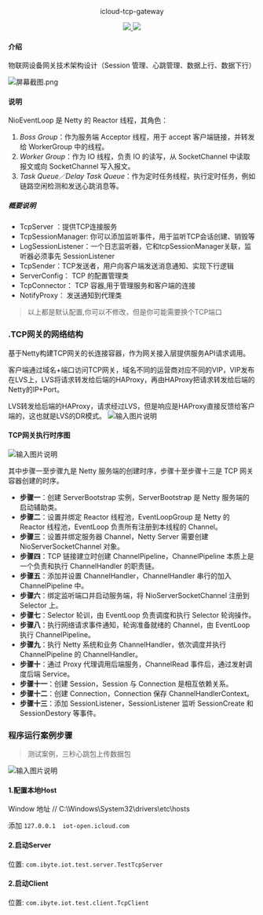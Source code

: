 <p align="center">
	icloud-tcp-gateway
</p>
<p align="center">
	<a target="_blank" href="https://search.maven.org/search?q=M-PasS">
		<img src="https://img.shields.io/badge/Maven Central-1.12.0-blue.svg" ></img>
	</a>
	<a target="_blank" href="https://gitee.com/ibyte/icloud-tcp-gateway/blob/master/LICENSE">
		<img src="https://img.shields.io/badge/License-Apache%202.0-blue.svg" ></img>
	</a>
</p>



#### 介绍
物联网设备网关技术架构设计（Session 管理、心跳管理、数据上行、数据下行）

![](https://images.gitee.com/uploads/images/2019/0116/150139_4377424a_1468963.png "屏幕截图.png")

#### 说明

NioEventLoop 是 Netty 的 Reactor 线程，其角色：

1. *Boss Group*：作为服务端 Acceptor 线程，用于 accept 客户端链接，并转发给 WorkerGroup 中的线程。
2. *Worker Group*：作为 IO 线程，负责 IO 的读写，从 SocketChannel 中读取报文或向 SocketChannel 写入报文。
3. *Task Queue／Delay Task Queue*：作为定时任务线程，执行定时任务，例如链路空闲检测和发送心跳消息等。

##### 概要说明
- TcpServer ：提供TCP连接服务
- TcpSessionManager: 你可以添加监听事件，用于监听TCP会话创建、销毁等
- LogSessionListener：一个日志监听器，它和tcpSessionManager关联，监听器必须事先 SessionListener
- TcpSender：TCP发送者，用户向客户端发送消息通知、实现下行逻辑
- ServerConfig： TCP 的配置管理类
- TcpConnector： TCP 容器,用于管理服务和客户端的连接
- NotifyProxy：  发送通知到代理类

> 以上都是默认配置,你可以不修改，但是你可能需要换个TCP端口

### .TCP网关的网络结构
基于Netty构建TCP网关的长连接容器，作为网关接入层提供服务API请求调用。

客户端通过域名+端口访问TCP网关，域名不同的运营商对应不同的VIP，VIP发布在LVS上，LVS将请求转发给后端的HAProxy，再由HAProxy把请求转发给后端的Netty的IP+Port。

LVS转发给后端的HAProxy，请求经过LVS，但是响应是HAProxy直接反馈给客户端的，这也就是LVS的DR模式。
![输入图片说明](https://images.gitee.com/uploads/images/2019/0926/103319_0f13ca35_1468963.png "c5da1236f6d6c151081a215ab3a3170c.png")
#### TCP网关执行时序图
![输入图片说明](https://images.gitee.com/uploads/images/2019/0116/150230_e846b0a7_1468963.png "屏幕截图.png")

其中步骤一至步骤九是 Netty 服务端的创建时序，步骤十至步骤十三是 TCP 网关容器创建的时序。
- **步骤一**：创建 ServerBootstrap 实例，ServerBootstrap 是 Netty 服务端的启动辅助类。
- **步骤二**：设置并绑定 Reactor 线程池，EventLoopGroup 是 Netty 的 Reactor 线程池，EventLoop 负责所有注册到本线程的 Channel。
- **步骤三**：设置并绑定服务器 Channel，Netty Server 需要创建 NioServerSocketChannel 对象。
- **步骤四**：TCP 链接建立时创建 ChannelPipeline，ChannelPipeline 本质上是一个负责和执行 ChannelHandler 的职责链。
- **步骤五**：添加并设置 ChannelHandler，ChannelHandler 串行的加入 ChannelPipeline 中。
- **步骤六**：绑定监听端口并启动服务端，将 NioServerSocketChannel 注册到 Selector 上。
- **步骤七**：Selector 轮训，由 EventLoop 负责调度和执行 Selector 轮询操作。
- **步骤八**：执行网络请求事件通知，轮询准备就绪的 Channel，由 EventLoop 执行 ChannelPipeline。
- **步骤九**：执行 Netty 系统和业务 ChannelHandler，依次调度并执行 ChannelPipeline 的 ChannelHandler。
- **步骤十**：通过 Proxy 代理调用后端服务，ChannelRead 事件后，通过发射调度后端 Service。
- **步骤十一**：创建 Session，Session 与 Connection 是相互依赖关系。
- **步骤十二**：创建 Connection，Connection 保存 ChannelHandlerContext。
- **步骤十三**：添加 SessionListener，SessionListener 监听 SessionCreate 和 SessionDestory 等事件。


### 程序运行案例步骤
> 测试案例，三秒心跳包上传数据包

![输入图片说明](https://images.gitee.com/uploads/images/2019/0925/185216_0aa0fe1c_1468963.jpeg "icloud-tcp-gateway.jpg")
#### 1.配置本地Host
Window 地址 // C:\Windows\System32\drivers\etc\hosts

添加
`` 127.0.0.1  iot-open.icloud.com ``

#### 2.启动Server
位置: ``com.ibyte.iot.test.server.TestTcpServer``

#### 2.启动Client
位置: ``com.ibyte.iot.test.client.TcpClient``




